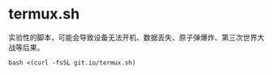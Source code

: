 # termux.sh

实验性的脚本，可能会导致设备无法开机、数据丢失、原子弹爆炸、第三次世界大战等后果。

```shell
bash <(curl -fsSL git.io/termux.sh)
```
